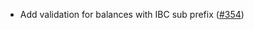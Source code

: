 - Add validation for balances with IBC sub prefix
  ([#354](https://github.com/anoma/namada/issues/354))